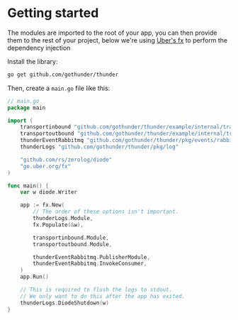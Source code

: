 # Getting started

The modules are imported to the root of your app, you can then provide them to
the rest of your project, below we're using [Uber's
fx](https://uber-go.github.io/fx/) to perform the dependency injection

Install the library:

```bash
go get github.com/gothunder/thunder
```

Then, create a `main.go` file like this:

```go
// main.go
package main

import (
    transportinbound "github.com/gothunder/thunder/example/internal/transport-inbound"
    transportoutbound "github.com/gothunder/thunder/example/internal/transport-outbound"
    thunderEventRabbitmq "github.com/gothunder/thunder/pkg/events/rabbitmq"
    thunderLogs "github.com/gothunder/thunder/pkg/log"

    "github.com/rs/zerolog/diode"
    "go.uber.org/fx"
)

func main() {
    var w diode.Writer

    app := fx.New(
        // The order of these options isn't important.
        thunderLogs.Module,
        fx.Populate(&w),

        transportinbound.Module,
        transportoutbound.Module,

        thunderEventRabbitmq.PublisherModule,
        thunderEventRabbitmq.InvokeConsumer,
    )
    app.Run()

    // This is required to flush the logs to stdout.
    // We only want to do this after the app has exited.
    thunderLogs.DiodeShutdown(w)
}
```
